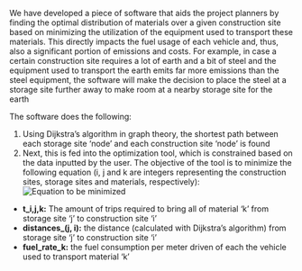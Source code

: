 We have developed a piece of software that aids the project planners by finding the optimal distribution of materials over a given construction site based on minimizing the utilization of the equipment used to transport these materials. This directly impacts the fuel usage of each vehicle and, thus, also a significant portion of emissions and costs. For example, in case a certain construction site requires a lot of earth and a bit of steel and the equipment used to transport the earth emits far more emissions than the steel equipment, the software will make the decision to place the steel at a storage site further away to make room at a nearby storage site for the earth


The software does the following:

1. Using Dijkstra’s algorithm in graph theory, the shortest path between each storage site ‘node’ and each construction site ‘node’ is found
2. Next, this is fed into the optimization tool, which is constrained based on the data inputted by the user. The objective of the tool is to minimize the following equation (i, j and k are integers representing the construction sites, storage sites and materials, respectively):
![Equation to be minimized](https://github.com/CoenVisser/McDermott/assets/150930345/6f474780-2964-4f15-8dcc-67c196483dba)
  - **t_i,j,k:** The amount of trips required to bring all of material ‘k’ from storage site ‘j’ to construction site ‘i’
  - **distances_(j, i):** the distance (calculated with Dijkstra’s algorithm) from storage site ‘j’ to construction site ‘i’
  - **fuel_rate_k:** the fuel consumption per meter driven of each the vehicle used to transport material ‘k’
